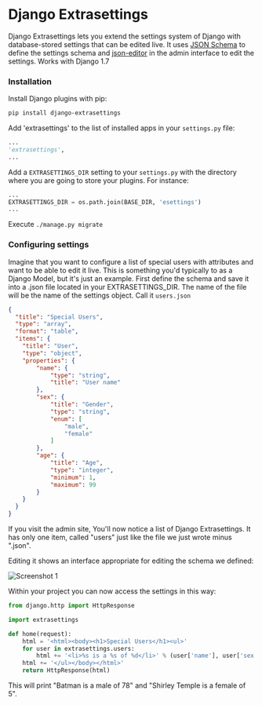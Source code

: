 # Django Extrasettings

Django Extrasettings lets you extend the settings system of Django with database-stored settings that can be edited live. It uses [JSON Schema](http://json-schema.org/) to define the settings schema and [json-editor](http://jeremydorn.com/json-editor/) in the admin interface to edit the settings. Works with Django 1.7

### Installation

Install Django plugins with pip:

```sh
pip install django-extrasettings
```

Add 'extrasettings' to the list of installed apps in your `settings.py` file:

```python
...
'extrasettings',
...
```

Add a `EXTRASETTINGS_DIR` setting to your `settings.py` with the directory where you are going to store your plugins. For instance:

```python
...
EXTRASETTINGS_DIR = os.path.join(BASE_DIR, 'esettings')
...
```

Execute `./manage.py migrate`

### Configuring settings

Imagine that you want to configure a list of special users with attributes and want to be able to edit it live. This is something you'd typically to as a Django Model, but it's just an example. First define the schema and save it into a .json file located in your EXTRASETTINGS_DIR. The name of the file will be the name of the settings object. Call it `users.json`

```json
{
  "title": "Special Users",
  "type": "array",
  "format": "table",
  "items": {
    "title": "User",
    "type": "object",
    "properties": {
        "name": {
            "type": "string",
            "title": "User name"
        },
        "sex": {
            "title": "Gender",
            "type": "string",
            "enum": [
                "male",
                "female"
            ]
        },
        "age": {
            "title": "Age",
            "type": "integer",
            "minimum": 1,
            "maximum": 99
        }
    }
  }
}
```

If you visit the admin site, You'll now notice a list of Django Extrasettings. It has only one item, called "users" just like the file we just wrote minus ".json".

Editing it shows an interface appropriate for editing the schema we defined:

![Screenshot 1](http://i.imgur.com/sGDEiOc.png)

Within your project you can now access the settings in this way:

```python
from django.http import HttpResponse

import extrasettings

def home(request):
    html = '<html><body><h1>Special Users</h1><ul>'
    for user in extrasettings.users:
        html += '<li>%s is a %s of %d</li>' % (user['name'], user['sex'], user['age'])
    html += '</ul></body></html>'
    return HttpResponse(html)
```

This will print "Batman is a male of 78" and "Shirley Temple is a female of 5".



